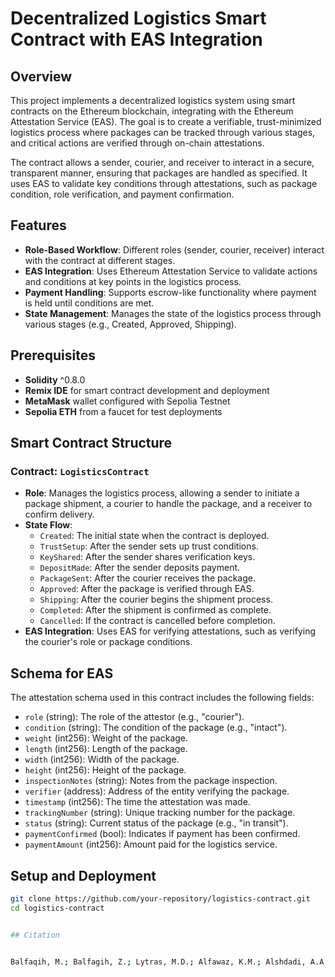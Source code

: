 # Decentralized Logistics Smart Contract with EAS Integration

## Overview

This project implements a decentralized logistics system using smart contracts on the Ethereum blockchain, integrating with the Ethereum Attestation Service (EAS). The goal is to create a verifiable, trust-minimized logistics process where packages can be tracked through various stages, and critical actions are verified through on-chain attestations.

The contract allows a sender, courier, and receiver to interact in a secure, transparent manner, ensuring that packages are handled as specified. It uses EAS to validate key conditions through attestations, such as package condition, role verification, and payment confirmation.

## Features

- **Role-Based Workflow**: Different roles (sender, courier, receiver) interact with the contract at different stages.
- **EAS Integration**: Uses Ethereum Attestation Service to validate actions and conditions at key points in the logistics process.
- **Payment Handling**: Supports escrow-like functionality where payment is held until conditions are met.
- **State Management**: Manages the state of the logistics process through various stages (e.g., Created, Approved, Shipping).

## Prerequisites

- **Solidity** ^0.8.0
- **Remix IDE** for smart contract development and deployment
- **MetaMask** wallet configured with Sepolia Testnet
- **Sepolia ETH** from a faucet for test deployments

## Smart Contract Structure

### Contract: `LogisticsContract`
- **Role**: Manages the logistics process, allowing a sender to initiate a package shipment, a courier to handle the package, and a receiver to confirm delivery.
- **State Flow**:
  - `Created`: The initial state when the contract is deployed.
  - `TrustSetup`: After the sender sets up trust conditions.
  - `KeyShared`: After the sender shares verification keys.
  - `DepositMade`: After the sender deposits payment.
  - `PackageSent`: After the courier receives the package.
  - `Approved`: After the package is verified through EAS.
  - `Shipping`: After the courier begins the shipment process.
  - `Completed`: After the shipment is confirmed as complete.
  - `Cancelled`: If the contract is cancelled before completion.
- **EAS Integration**: Uses EAS for verifying attestations, such as verifying the courier's role or package conditions.

## Schema for EAS

The attestation schema used in this contract includes the following fields:

- `role` (string): The role of the attestor (e.g., "courier").
- `condition` (string): The condition of the package (e.g., "intact").
- `weight` (int256): Weight of the package.
- `length` (int256): Length of the package.
- `width` (int256): Width of the package.
- `height` (int256): Height of the package.
- `inspectionNotes` (string): Notes from the package inspection.
- `verifier` (address): Address of the entity verifying the package.
- `timestamp` (int256): The time the attestation was made.
- `trackingNumber` (string): Unique tracking number for the package.
- `status` (string): Current status of the package (e.g., "in transit").
- `paymentConfirmed` (bool): Indicates if payment has been confirmed.
- `paymentAmount` (int256): Amount paid for the logistics service.

## Setup and Deployment

```bash
git clone https://github.com/your-repository/logistics-contract.git
cd logistics-contract


## Citation


Balfaqih, M.; Balfagih, Z.; Lytras, M.D.; Alfawaz, K.M.; Alshdadi, A.A.; Alsolami, E. A Blockchain-Enabled IoT Logistics System for Efficient Tracking and Management of High-Price Shipments: A Resilient, Scalable and Sustainable Approach to Smart Cities. Sustainability 2023, 15, 13971. https://doi.org/10.3390/su151813971
